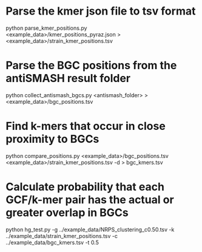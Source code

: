 # Parse the kmer json file to tsv format
python parse_kmer_positions.py <example_data>/kmer_positions_pyraz.json > <example_data>/strain_kmer_positions.tsv

# Parse the BGC positions from the antiSMASH result folder
python collect_antismash_bgcs.py <antismash_folder> > <example_data>/bgc_positions.tsv

# Find k-mers that occur in close proximity to BGCs
python compare_positions.py <example_data>/bgc_positions.tsv <example_data>/strain_kmer_positions.tsv -d <margin> > bgc_kmers.tsv

# Calculate probability that each GCF/k-mer pair has the actual or greater overlap in BGCs
python hg_test.py -g ../example_data/NRPS_clustering_c0.50.tsv -k ../example_data/strain_kmer_positions.tsv -c ../example_data/bgc_kmers.tsv -t 0.5
